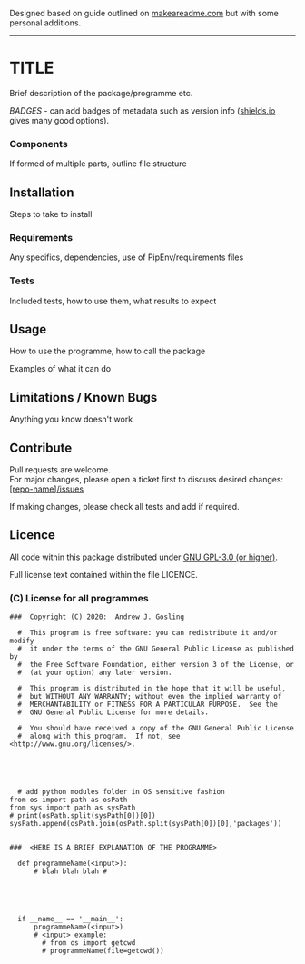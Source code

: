 Designed based on guide outlined on [makeareadme.com](https://www.makeareadme.com/) but with some personal additions.

---

# TITLE

Brief description of the package/programme etc.

*BADGES* - can add badges of metadata such as version info  ([shields.io](https://shields.io/) gives many good options).

### Components

If formed of multiple parts, outline file structure

## Installation

Steps to take to install

### Requirements

Any specifics, dependencies, use of PipEnv/requirements files

### Tests

Included tests, how to use them, what results to expect

## Usage

How to use the programme, how to call the package

Examples of what it can do

## Limitations / Known Bugs

Anything you know doesn't work

## Contribute

Pull requests are welcome.  
For major changes, please open a ticket first to discuss desired changes:  [[repo-name]/issues](http://github.com/agosling/[repo-name]/issues)

If making changes, please check all tests and add if required.

## Licence

All code within this package distributed under [GNU GPL-3.0 (or higher)](https://opensource.org/licenses/GPL-3.0).

Full license text contained within the file LICENCE.

###  (C) License for all programmes

```
###  Copyright (C) 2020:  Andrew J. Gosling

  #  This program is free software: you can redistribute it and/or modify
  #  it under the terms of the GNU General Public License as published by
  #  the Free Software Foundation, either version 3 of the License, or
  #  (at your option) any later version.

  #  This program is distributed in the hope that it will be useful,
  #  but WITHOUT ANY WARRANTY; without even the implied warranty of
  #  MERCHANTABILITY or FITNESS FOR A PARTICULAR PURPOSE.  See the
  #  GNU General Public License for more details.

  #  You should have received a copy of the GNU General Public License
  #  along with this program.  If not, see <http://www.gnu.org/licenses/>.





  # add python modules folder in OS sensitive fashion
from os import path as osPath
from sys import path as sysPath
# print(osPath.split(sysPath[0])[0])
sysPath.append(osPath.join(osPath.split(sysPath[0])[0],'packages'))


###  <HERE IS A BRIEF EXPLANATION OF THE PROGRAMME>

  def programmeName(<input>):
      # blah blah blah #





  if __name__ == '__main__':
      programmeName(<input>)
      # <input> example:
        # from os import getcwd
        # programmeName(file=getcwd())
```
